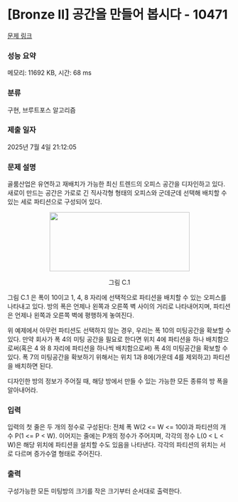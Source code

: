 # [Bronze II] 공간을 만들어 봅시다 - 10471 

[문제 링크](https://www.acmicpc.net/problem/10471) 

### 성능 요약

메모리: 11692 KB, 시간: 68 ms

### 분류

구현, 브루트포스 알고리즘

### 제출 일자

2025년 7월 4일 21:12:05

### 문제 설명

<p>골룸산업은 유연하고 재배치가 가능한 최신 트렌드의 오피스 공간을 디자인하고 있다. 새로이 만드는 공간은 가로로 긴 직사각형 형태의 오피스와 군데군데 선택해 배치할 수 있는 세로 파티션으로 구성되어 있다.</p>

<p style="text-align:center"><img alt="" src="https://www.acmicpc.net/upload/images2/flexible.png" style="height:133px; width:315px"></p>

<p style="text-align:center">그림 C.1</p>

<p>그림 C.1 은 폭이 10이고 1, 4, 8 자리에 선택적으로 파티션을 배치할 수 있는 오피스를 나타내고 있다. 방의 폭은 언제나 왼쪽과 오른쪽 벽 사이의 거리로 나타내어지며, 파티션은 언제나 왼쪽과 오른쪽 벽에 평행하게 놓여진다.</p>

<p>위 예제에서 아무런 파티션도 선택하지 않는 경우, 우리는 폭 10의 미팅공간을 확보할 수 있다. 만약 회사가 폭 4의 미팅 공간을 필요로 한다면 위치 4에 파티션을 하나 배치함으로써(혹은 4 와 8 자리에 파티션을 하나씩 배치함으로써) 폭 4의 미팅공간을 확보할 수 있다. 폭 7의 미팅공간을 확보하기 위해서는 위치 1과 8에(가운데 4를 제외하고) 파티션을 배치하면 된다.</p>

<p>디자인한 방의 정보가 주어질 때, 해당 방에서 만들 수 있는 가능한 모든 종류의 방 폭을 알아내어라.</p>

### 입력 

 <p>입력의 첫 줄은 두 개의 정수로 구성된다: 전체 폭 W(2 <= W <= 100)과 파티션의 개수 P(1 <= P < W). 이어지는 줄에는 P개의 정수가 주어지며, 각각의 정수 L(0 < L < W)은 해당 위치에 파티션을 설치할 수도 있음을 나타낸다. 각각의 파티션의 위치는 서로 다르며 증가수열 형태로 주어진다.
</p>

### 출력 

 <p>구성가능한 모든 미팅방의 크기를 작은 크기부터 순서대로 출력한다.
</p>

